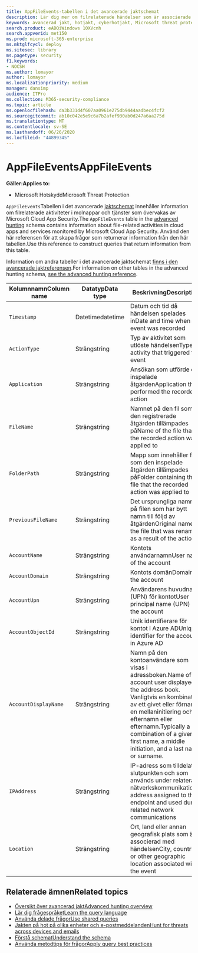 ```yaml
---
title: AppFileEvents-tabellen i det avancerade jaktschemat
description: Lär dig mer om filrelaterade händelser som är associerade med molnappar och molntjänster i tabellen AppFileEvents i det avancerade jaktschemat
keywords: avancerad jakt, hotjakt, cyberhotjakt, Microsoft threat protection, microsoft 365, mtp, m365, sök, fråga, telemetri, schemareferens, kusto, tabell, kolumn, datatyp, beskrivning, AppFileEvents, Cloud App Security, MCAS
search.product: eADQiWindows 10XVcnh
search.appverid: met150
ms.prod: microsoft-365-enterprise
ms.mktglfcycl: deploy
ms.sitesec: library
ms.pagetype: security
f1.keywords:
- NOCSH
ms.author: lomayor
author: lomayor
ms.localizationpriority: medium
manager: dansimp
audience: ITPro
ms.collection: M365-security-compliance
ms.topic: article
ms.openlocfilehash: da3b331d4f607aa0961e275db9444aadbec4fcf2
ms.sourcegitcommit: ab10c042e5e9c6a7b2afef930ab0d247a6aa275d
ms.translationtype: MT
ms.contentlocale: sv-SE
ms.lasthandoff: 06/26/2020
ms.locfileid: "44899345"
---
```

# <a name="appfileevents"></a><span data-ttu-id="f409e-104">AppFileEvents</span><span class="sxs-lookup"><span data-stu-id="f409e-104">AppFileEvents</span></span>

<span data-ttu-id="f409e-105">**Gäller:**</span><span class="sxs-lookup"><span data-stu-id="f409e-105">**Applies to:**</span></span>
- <span data-ttu-id="f409e-106">Microsoft Hotskydd</span><span class="sxs-lookup"><span data-stu-id="f409e-106">Microsoft Threat Protection</span></span>

<span data-ttu-id="f409e-107">`AppFileEvents`Tabellen i det avancerade [jaktschemat](advanced-hunting-overview.md) innehåller information om filrelaterade aktiviteter i molnappar och tjänster som övervakas av Microsoft Cloud App Security.</span><span class="sxs-lookup"><span data-stu-id="f409e-107">The `AppFileEvents` table in the [advanced hunting](advanced-hunting-overview.md) schema contains information about file-related activities in cloud apps and services monitored by Microsoft Cloud App Security.</span></span> <span data-ttu-id="f409e-108">Använd den här referensen för att skapa frågor som returnerar information från den här tabellen.</span><span class="sxs-lookup"><span data-stu-id="f409e-108">Use this reference to construct queries that return information from this table.</span></span>

<span data-ttu-id="f409e-109">Information om andra tabeller i det avancerade jaktschemat [finns i den avancerade jaktreferensen](advanced-hunting-schema-tables.md).</span><span class="sxs-lookup"><span data-stu-id="f409e-109">For information on other tables in the advanced hunting schema, [see the advanced hunting reference](advanced-hunting-schema-tables.md).</span></span>

| <span data-ttu-id="f409e-110">Kolumnnamn</span><span class="sxs-lookup"><span data-stu-id="f409e-110">Column name</span></span> | <span data-ttu-id="f409e-111">Datatyp</span><span class="sxs-lookup"><span data-stu-id="f409e-111">Data type</span></span> | <span data-ttu-id="f409e-112">Beskrivning</span><span class="sxs-lookup"><span data-stu-id="f409e-112">Description</span></span> |
|-------------|-----------|-------------|
| `Timestamp` | <span data-ttu-id="f409e-113">Datetime</span><span class="sxs-lookup"><span data-stu-id="f409e-113">datetime</span></span> | <span data-ttu-id="f409e-114">Datum och tid då händelsen spelades in</span><span class="sxs-lookup"><span data-stu-id="f409e-114">Date and time when the event was recorded</span></span> |
| `ActionType` | <span data-ttu-id="f409e-115">Sträng</span><span class="sxs-lookup"><span data-stu-id="f409e-115">string</span></span> | <span data-ttu-id="f409e-116">Typ av aktivitet som utlöste händelsen</span><span class="sxs-lookup"><span data-stu-id="f409e-116">Type of activity that triggered the event</span></span> |
| `Application` | <span data-ttu-id="f409e-117">Sträng</span><span class="sxs-lookup"><span data-stu-id="f409e-117">string</span></span> | <span data-ttu-id="f409e-118">Ansökan som utförde den inspelade åtgärden</span><span class="sxs-lookup"><span data-stu-id="f409e-118">Application that performed the recorded action</span></span> |
| `FileName` | <span data-ttu-id="f409e-119">Sträng</span><span class="sxs-lookup"><span data-stu-id="f409e-119">string</span></span> | <span data-ttu-id="f409e-120">Namnet på den fil som den registrerade åtgärden tillämpades på</span><span class="sxs-lookup"><span data-stu-id="f409e-120">Name of the file that the recorded action was applied to</span></span> |
| `FolderPath` | <span data-ttu-id="f409e-121">Sträng</span><span class="sxs-lookup"><span data-stu-id="f409e-121">string</span></span> | <span data-ttu-id="f409e-122">Mapp som innehåller filen som den inspelade åtgärden tillämpades på</span><span class="sxs-lookup"><span data-stu-id="f409e-122">Folder containing the file that the recorded action was applied to</span></span> |
| `PreviousFileName` | <span data-ttu-id="f409e-123">Sträng</span><span class="sxs-lookup"><span data-stu-id="f409e-123">string</span></span> | <span data-ttu-id="f409e-124">Det ursprungliga namnet på filen som har bytt namn till följd av åtgärden</span><span class="sxs-lookup"><span data-stu-id="f409e-124">Original name of the file that was renamed as a result of the action</span></span> |
| `AccountName` | <span data-ttu-id="f409e-125">Sträng</span><span class="sxs-lookup"><span data-stu-id="f409e-125">string</span></span> | <span data-ttu-id="f409e-126">Kontots användarnamn</span><span class="sxs-lookup"><span data-stu-id="f409e-126">User name of the account</span></span> |
| `AccountDomain` | <span data-ttu-id="f409e-127">Sträng</span><span class="sxs-lookup"><span data-stu-id="f409e-127">string</span></span> | <span data-ttu-id="f409e-128">Kontots domän</span><span class="sxs-lookup"><span data-stu-id="f409e-128">Domain of the account</span></span> |
| `AccountUpn` | <span data-ttu-id="f409e-129">Sträng</span><span class="sxs-lookup"><span data-stu-id="f409e-129">string</span></span> | <span data-ttu-id="f409e-130">Användarens huvudnamn (UPN) för kontot</span><span class="sxs-lookup"><span data-stu-id="f409e-130">User principal name (UPN) of the account</span></span> |
| `AccountObjectId` | <span data-ttu-id="f409e-131">Sträng</span><span class="sxs-lookup"><span data-stu-id="f409e-131">string</span></span> | <span data-ttu-id="f409e-132">Unik identifierare för kontot i Azure AD</span><span class="sxs-lookup"><span data-stu-id="f409e-132">Unique identifier for the account in Azure AD</span></span> |
| `AccountDisplayName` | <span data-ttu-id="f409e-133">Sträng</span><span class="sxs-lookup"><span data-stu-id="f409e-133">string</span></span> | <span data-ttu-id="f409e-134">Namn på den kontoanvändare som visas i adressboken.</span><span class="sxs-lookup"><span data-stu-id="f409e-134">Name of the account user displayed in the address book.</span></span> <span data-ttu-id="f409e-135">Vanligtvis en kombination av ett givet eller förnamn, en mellaninitiering och ett efternamn eller efternamn.</span><span class="sxs-lookup"><span data-stu-id="f409e-135">Typically a combination of a given or first name, a middle initiation, and a last name or surname.</span></span> |
| `IPAddress` | <span data-ttu-id="f409e-136">Sträng</span><span class="sxs-lookup"><span data-stu-id="f409e-136">string</span></span> | <span data-ttu-id="f409e-137">IP-adress som tilldelats slutpunkten och som används under relaterad nätverkskommunikation</span><span class="sxs-lookup"><span data-stu-id="f409e-137">IP address assigned to the endpoint and used during related network communications</span></span> |
| `Location` | <span data-ttu-id="f409e-138">Sträng</span><span class="sxs-lookup"><span data-stu-id="f409e-138">string</span></span> | <span data-ttu-id="f409e-139">Ort, land eller annan geografisk plats som är associerad med händelsen</span><span class="sxs-lookup"><span data-stu-id="f409e-139">City, country, or other geographic location associated with the event</span></span> |

## <a name="related-topics"></a><span data-ttu-id="f409e-140">Relaterade ämnen</span><span class="sxs-lookup"><span data-stu-id="f409e-140">Related topics</span></span>
- [<span data-ttu-id="f409e-141">Översikt över avancerad jakt</span><span class="sxs-lookup"><span data-stu-id="f409e-141">Advanced hunting overview</span></span>](advanced-hunting-overview.md)
- [<span data-ttu-id="f409e-142">Lär dig frågespråket</span><span class="sxs-lookup"><span data-stu-id="f409e-142">Learn the query language</span></span>](advanced-hunting-query-language.md)
- [<span data-ttu-id="f409e-143">Använda delade frågor</span><span class="sxs-lookup"><span data-stu-id="f409e-143">Use shared queries</span></span>](advanced-hunting-shared-queries.md)
- [<span data-ttu-id="f409e-144">Jakten på hot på olika enheter och e-postmeddelanden</span><span class="sxs-lookup"><span data-stu-id="f409e-144">Hunt for threats across devices and emails</span></span>](advanced-hunting-query-emails-devices.md)
- [<span data-ttu-id="f409e-145">Förstå schemat</span><span class="sxs-lookup"><span data-stu-id="f409e-145">Understand the schema</span></span>](advanced-hunting-schema-tables.md)
- [<span data-ttu-id="f409e-146">Använda metodtips för frågor</span><span class="sxs-lookup"><span data-stu-id="f409e-146">Apply query best practices</span></span>](advanced-hunting-best-practices.md)
